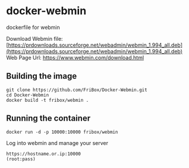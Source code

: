 # docker-webmin
dockerfile for webmin

Download Webmin file: [https://prdownloads.sourceforge.net/webadmin/webmin_1.994_all.deb](https://prdownloads.sourceforge.net/webadmin/webmin_1.994_all.deb)<br>
Web Page Url: https://www.webmin.com/download.html

## Building the image
```
git clone https://github.com/FriBox/Docker-Webmin.git
cd Docker-Webmin
docker build -t fribox/webmin .
```

## Running the container
```
docker run -d -p 10000:10000 fribox/webmin
```

Log into webmin and manage your server
```
https://hostname.or.ip:10000
(root:pass)
```
